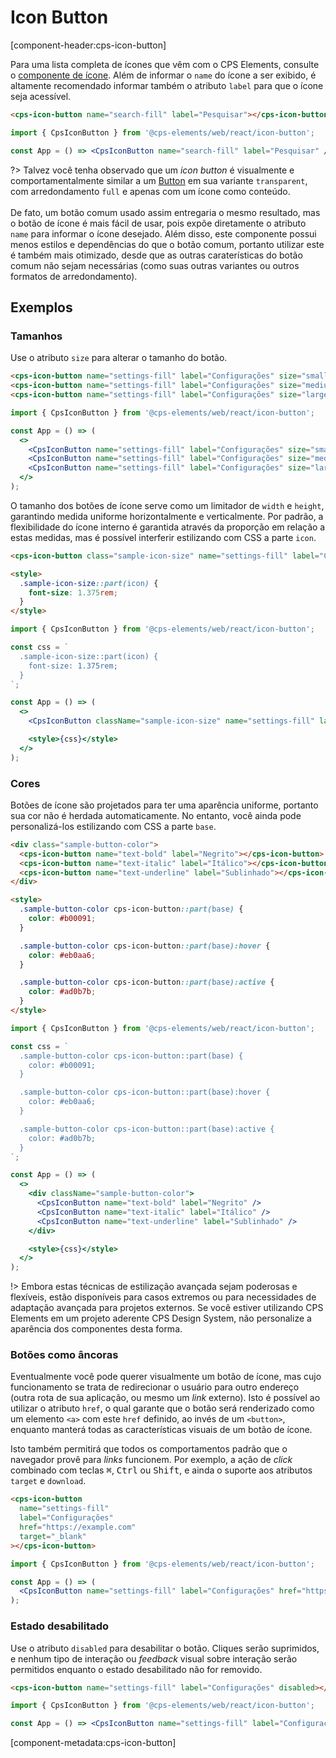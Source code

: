 # Icon Button

[component-header:cps-icon-button]

Para uma lista completa de ícones que vêm com o CPS Elements, consulte o [componente de ícone](/componentes/icon). Além de informar o `name` do ícone a ser exibido, é altamente recomendado informar também o atributo `label` para que o ícone seja acessível.

```html preview
<cps-icon-button name="search-fill" label="Pesquisar"></cps-icon-button>
```

```jsx react
import { CpsIconButton } from '@cps-elements/web/react/icon-button';

const App = () => <CpsIconButton name="search-fill" label="Pesquisar" />;
```

?> Talvez você tenha observado que um _icon button_ é visualmente e comportamentalmente similar a um [Button](/componentes/button) em sua variante `transparent`, com arredondamento `full` e apenas com um ícone como conteúdo.<br><br>De fato, um botão comum usado assim entregaria o mesmo resultado, mas o botão de ícone é mais fácil de usar, pois expõe diretamente o atributo `name` para informar o ícone desejado. Além disso, este componente possui menos estilos e dependências do que o botão comum, portanto utilizar este é também mais otimizado, desde que as outras caraterísticas do botão comum não sejam necessárias (como suas outras variantes ou outros formatos de arredondamento).

## Exemplos

### Tamanhos

Use o atributo `size` para alterar o tamanho do botão.

```html preview
<cps-icon-button name="settings-fill" label="Configurações" size="small"></cps-icon-button>
<cps-icon-button name="settings-fill" label="Configurações" size="medium"></cps-icon-button>
<cps-icon-button name="settings-fill" label="Configurações" size="large"></cps-icon-button>
```

```jsx react
import { CpsIconButton } from '@cps-elements/web/react/icon-button';

const App = () => (
  <>
    <CpsIconButton name="settings-fill" label="Configurações" size="small" />
    <CpsIconButton name="settings-fill" label="Configurações" size="medium" />
    <CpsIconButton name="settings-fill" label="Configurações" size="large" />
  </>
);
```

O tamanho dos botões de ícone serve como um limitador de `width` e `height`, garantindo medida uniforme horizontalmente e verticalmente. Por padrão, a flexibilidade do ícone interno é garantida através da proporção em relação a estas medidas, mas é possível interferir estilizando com CSS a parte `icon`.

```html preview
<cps-icon-button class="sample-icon-size" name="settings-fill" label="Configurações"></cps-icon-button>

<style>
  .sample-icon-size::part(icon) {
    font-size: 1.375rem;
  }
</style>
```

```jsx react
import { CpsIconButton } from '@cps-elements/web/react/icon-button';

const css = `
  .sample-icon-size::part(icon) {
    font-size: 1.375rem;
  }
`;

const App = () => (
  <>
    <CpsIconButton className="sample-icon-size" name="settings-fill" label="Configurações" />

    <style>{css}</style>
  </>
);
```

### Cores

Botões de ícone são projetados para ter uma aparência uniforme, portanto sua cor não é herdada automaticamente. No entanto, você ainda pode personalizá-los estilizando com CSS a parte `base`.

```html preview
<div class="sample-button-color">
  <cps-icon-button name="text-bold" label="Negrito"></cps-icon-button>
  <cps-icon-button name="text-italic" label="Itálico"></cps-icon-button>
  <cps-icon-button name="text-underline" label="Sublinhado"></cps-icon-button>
</div>

<style>
  .sample-button-color cps-icon-button::part(base) {
    color: #b00091;
  }

  .sample-button-color cps-icon-button::part(base):hover {
    color: #eb0aa6;
  }

  .sample-button-color cps-icon-button::part(base):active {
    color: #ad0b7b;
  }
</style>
```

```jsx react
import { CpsIconButton } from '@cps-elements/web/react/icon-button';

const css = `
  .sample-button-color cps-icon-button::part(base) {
    color: #b00091;
  }

  .sample-button-color cps-icon-button::part(base):hover {
    color: #eb0aa6;
  }

  .sample-button-color cps-icon-button::part(base):active {
    color: #ad0b7b;
  }
`;

const App = () => (
  <>
    <div className="sample-button-color">
      <CpsIconButton name="text-bold" label="Negrito" />
      <CpsIconButton name="text-italic" label="Itálico" />
      <CpsIconButton name="text-underline" label="Sublinhado" />
    </div>

    <style>{css}</style>
  </>
);
```

!> Embora estas técnicas de estilização avançada sejam poderosas e flexíveis, estão disponíveis para casos extremos ou para necessidades de adaptação avançada para projetos externos. Se você estiver utilizando CPS Elements em um projeto aderente CPS Design System, não personalize a aparência dos componentes desta forma.

### Botões como âncoras

Eventualmente você pode querer visualmente um botão de ícone, mas cujo funcionamento se trata de redirecionar o usuário para outro endereço (outra rota de sua aplicação, ou mesmo um _link_ externo). Isto é possível ao utilizar o atributo `href`, o qual garante que o botão será renderizado como um elemento `<a>` com este `href` definido, ao invés de um `<button>`, enquanto manterá todas as características visuais de um botão de ícone.

Isto também permitirá que todos os comportamentos padrão que o navegador provê para _links_ funcionem. Por exemplo, a ação de _click_ combinado com teclas <kbd>⌘</kbd>, <kbd>Ctrl</kbd> ou <kbd>Shift</kbd>, e ainda o suporte aos atributos `target` e `download`.

```html preview
<cps-icon-button
  name="settings-fill"
  label="Configurações"
  href="https://example.com"
  target="_blank"
></cps-icon-button>
```

```jsx react
import { CpsIconButton } from '@cps-elements/web/react/icon-button';

const App = () => (
  <CpsIconButton name="settings-fill" label="Configurações" href="https://example.com" target="_blank" />
);
```

### Estado desabilitado

Use o atributo `disabled` para desabilitar o botão. Cliques serão suprimidos, e nenhum tipo de interação ou _feedback_ visual sobre interação serão permitidos enquanto o estado desabilitado não for removido.

```html preview
<cps-icon-button name="settings-fill" label="Configurações" disabled></cps-icon-button>
```

```jsx react
import { CpsIconButton } from '@cps-elements/web/react/icon-button';

const App = () => <CpsIconButton name="settings-fill" label="Configurações" disabled />;
```

[component-metadata:cps-icon-button]
